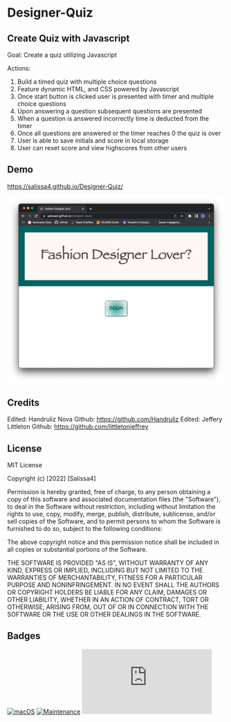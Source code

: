 # Designer-Quiz

## Create Quiz with Javascript

Goal: Create a quiz utilizing Javascript

Actions:
1. Build a timed quiz with multiple choice questions
2. Feature dynamic HTML, and CSS powered by Javascript
3. Once start button is clicked user is presented with timer and multiple choice questions
4. Upon answering a question subsequent questions are presented
5. When a question is answered incorrectly time is deducted from the timer 
6. Once all questions are answered or the timer reaches 0 the quiz is over
7. User is able to save initials and score in local storage
8. User can reset score and view highscores from other users

## Demo

https://salissa4.github.io/Designer-Quiz/

<img src="./assets/images/designerquiz.jpg">

## Credits

Edited: Handruliz Nova      Github: https://github.com/Handruliz
Edited: Jeffery Littleton   Github: https://github.com/littletonjeffrey

## License

MIT License

Copyright (c) [2022] [Salissa4]

Permission is hereby granted, free of charge, to any person obtaining a copy
of this software and associated documentation files (the "Software"), to deal
in the Software without restriction, including without limitation the rights
to use, copy, modify, merge, publish, distribute, sublicense, and/or sell
copies of the Software, and to permit persons to whom the Software is
furnished to do so, subject to the following conditions:

The above copyright notice and this permission notice shall be included in all
copies or substantial portions of the Software.

THE SOFTWARE IS PROVIDED "AS IS", WITHOUT WARRANTY OF ANY KIND, EXPRESS OR
IMPLIED, INCLUDING BUT NOT LIMITED TO THE WARRANTIES OF MERCHANTABILITY,
FITNESS FOR A PARTICULAR PURPOSE AND NONINFRINGEMENT. IN NO EVENT SHALL THE
AUTHORS OR COPYRIGHT HOLDERS BE LIABLE FOR ANY CLAIM, DAMAGES OR OTHER
LIABILITY, WHETHER IN AN ACTION OF CONTRACT, TORT OR OTHERWISE, ARISING FROM,
OUT OF OR IN CONNECTION WITH THE SOFTWARE OR THE USE OR OTHER DEALINGS IN THE
SOFTWARE.

## Badges

[![macOS](https://svgshare.com/i/ZjP.svg)](https://svgshare.com/i/ZjP.svg)
[![Maintenance](https://img.shields.io/badge/Maintained%3F-no-red.svg)](https://bitbucket.org/lbesson/ansi-colors)
[![GitHub license](https://badgen.net/github/license/Naereen/Strapdown.js)](https://github.com/Naereen/StrapDown.js/blob/master/LICENSE)

